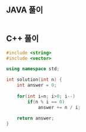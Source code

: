 ## JAVA 풀이
```JAVA

```


## C++ 풀이
```C++
#include <string>
#include <vector>

using namespace std;

int solution(int n) {
    int answer = 0;
    
    for(int i=n; i>0; i--)
        if(n % i == 0)
            answer += n / i;
    
    return answer;
}
```
